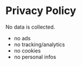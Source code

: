 # Privacy Policy

No data is collected.

- no ads
- no tracking/analytics
- no cookies
- no personal infos


